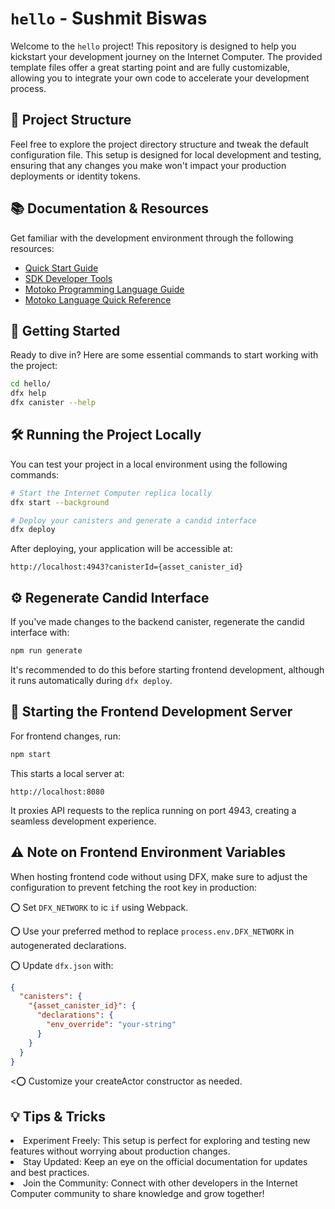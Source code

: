 # `hello` - Sushmit Biswas

Welcome to the `hello` project! This repository is designed to help you kickstart your development journey on the Internet Computer. The provided template files offer a great starting point and are fully customizable, allowing you to integrate your own code to accelerate your development process.

## 📂 Project Structure

Feel free to explore the project directory structure and tweak the default configuration file. This setup is designed for local development and testing, ensuring that any changes you make won't impact your production deployments or identity tokens.

## 📚 Documentation & Resources

Get familiar with the development environment through the following resources:

- [Quick Start Guide](https://internetcomputer.org/docs/current/developer-docs/setup/deploy-locally)
- [SDK Developer Tools](https://internetcomputer.org/docs/current/developer-docs/setup/install)
- [Motoko Programming Language Guide](https://internetcomputer.org/docs/current/motoko/main/motoko)
- [Motoko Language Quick Reference](https://internetcomputer.org/docs/current/motoko/main/language-manual)

## 🚀 Getting Started

Ready to dive in? Here are some essential commands to start working with the project:

```bash
cd hello/
dfx help
dfx canister --help
```

## 🛠️ Running the Project Locally
You can test your project in a local environment using the following commands:
```bash
# Start the Internet Computer replica locally
dfx start --background

# Deploy your canisters and generate a candid interface
dfx deploy
```
After deploying, your application will be accessible at: 
```
http://localhost:4943?canisterId={asset_canister_id}
```

## ⚙️ Regenerate Candid Interface
If you've made changes to the backend canister, regenerate the candid interface with:
```bash
npm run generate
```
It's recommended to do this before starting frontend development, although it runs automatically during ```dfx deploy```.

## 🎨 Starting the Frontend Development Server
For frontend changes, run:
```bash
npm start
```
This starts a local server at:
```
http://localhost:8080
```
It proxies API requests to the replica running on port 4943, creating a seamless development experience.

## ⚠️ Note on Frontend Environment Variables
When hosting frontend code without using DFX, make sure to adjust the configuration to prevent fetching the root key in production:

⭕ Set ```DFX_NETWORK``` to ic ```if``` using Webpack.

⭕ Use your preferred method to replace ```process.env.DFX_NETWORK``` in autogenerated declarations.

⭕ Update ```dfx.json``` with: </li>

```json
{
  "canisters": {
    "{asset_canister_id}": {
      "declarations": {
        "env_override": "your-string"
      }
    }
  }
}
```
<⭕ Customize your createActor constructor as needed. 
  
## 💡 Tips & Tricks
<li>Experiment Freely: This setup is perfect for exploring and testing new features without worrying about production changes. </li>
<li>Stay Updated: Keep an eye on the official documentation for updates and best practices.</li>
<li>Join the Community: Connect with other developers in the Internet Computer community to share knowledge and grow together!</li>

